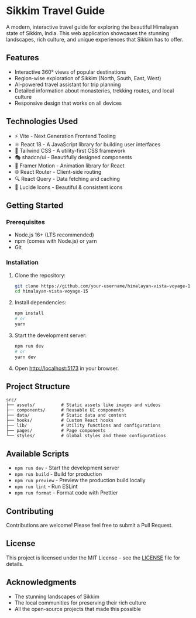 # Sikkim Travel Guide

A modern, interactive travel guide for exploring the beautiful Himalayan state of Sikkim, India. This web application showcases the stunning landscapes, rich culture, and unique experiences that Sikkim has to offer.

## Features

- Interactive 360° views of popular destinations
- Region-wise exploration of Sikkim (North, South, East, West)
- AI-powered travel assistant for trip planning
- Detailed information about monasteries, trekking routes, and local culture
- Responsive design that works on all devices

## Technologies Used

- ⚡ Vite - Next Generation Frontend Tooling
- ⚛️ React 18 - A JavaScript library for building user interfaces
- 🎨 Tailwind CSS - A utility-first CSS framework
- 🎭 shadcn/ui - Beautifully designed components
- 📱 Framer Motion - Animation library for React
- 🌐 React Router - Client-side routing
- 🔍 React Query - Data fetching and caching
- 🎨 Lucide Icons - Beautiful & consistent icons

## Getting Started

### Prerequisites

- Node.js 16+ (LTS recommended)
- npm (comes with Node.js) or yarn
- Git

### Installation

1. Clone the repository:
   ```bash
   git clone https://github.com/your-username/himalayan-vista-voyage-15.git
   cd himalayan-vista-voyage-15
   ```

2. Install dependencies:
   ```bash
   npm install
   # or
   yarn
   ```

3. Start the development server:
   ```bash
   npm run dev
   # or
   yarn dev
   ```

4. Open [http://localhost:5173](http://localhost:5173) in your browser.

## Project Structure

```
src/
├── assets/          # Static assets like images and videos
├── components/      # Reusable UI components
├── data/            # Static data and content
├── hooks/           # Custom React hooks
├── lib/             # Utility functions and configurations
├── pages/           # Page components
└── styles/          # Global styles and theme configurations
```

## Available Scripts

- `npm run dev` - Start the development server
- `npm run build` - Build for production
- `npm run preview` - Preview the production build locally
- `npm run lint` - Run ESLint
- `npm run format` - Format code with Prettier

## Contributing

Contributions are welcome! Please feel free to submit a Pull Request.

## License

This project is licensed under the MIT License - see the [LICENSE](LICENSE) file for details.

## Acknowledgments

- The stunning landscapes of Sikkim
- The local communities for preserving their rich culture
- All the open-source projects that made this possible
